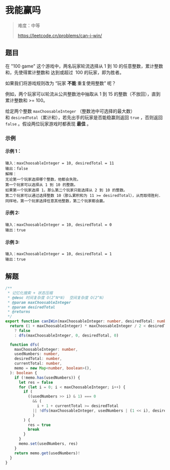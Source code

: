 # 我能赢吗

> 难度：中等
>
> https://leetcode.cn/problems/can-i-win/

## 题目

在 "100 game" 这个游戏中，两名玩家轮流选择从 1 到 10 的任意整数，累计整数和，先使得累计整数和 达到或超过  100 的玩家，即为胜者。

如果我们将游戏规则改为 “玩家 **不能** 重复使用整数” 呢？

例如，两个玩家可以轮流从公共整数池中抽取从 1 到 15 的整数（不放回），直到累计整数和 >= 100。

给定两个整数 `maxChoosableInteger` （整数池中可选择的最大数）和 `desiredTotal`（累计和），若先出手的玩家是否能稳赢则返回 `true` ，否则返回 `false` 。假设两位玩家游戏时都表现 **最佳** 。

### 示例 

#### 示例 1：

```
输入：maxChoosableInteger = 10, desiredTotal = 11
输出：false
解释：
无论第一个玩家选择哪个整数，他都会失败。
第一个玩家可以选择从 1 到 10 的整数。
如果第一个玩家选择 1，那么第二个玩家只能选择从 2 到 10 的整数。
第二个玩家可以通过选择整数 10（那么累积和为 11 >= desiredTotal），从而取得胜利.
同样地，第一个玩家选择任意其他整数，第二个玩家都会赢。
```

#### 示例 2:

```
输入：maxChoosableInteger = 10, desiredTotal = 0
输出：true
```

#### 示例 3:

```
输入：maxChoosableInteger = 10, desiredTotal = 1
输出：true
```

## 解题

```ts 
/**
 * 记忆化搜索 + 状态压缩
 * @desc 时间复杂度 O(2^N*N)  空间复杂度 O(2^N)
 * @param maxChoosableInteger
 * @param desiredTotal
 * @returns
 */
export function canIWin(maxChoosableInteger: number, desiredTotal: number): boolean {
  return (1 + maxChoosableInteger) * maxChoosableInteger / 2 < desiredTotal
    ? false
    : dfs(maxChoosableInteger, 0, desiredTotal, 0)

  function dfs(
    maxChoosableInteger: number,
    usedNumbers: number,
    desiredTotal: number,
    currentTotal: number,
    memo = new Map<number, boolean>(),
  ): boolean {
    if (!memo.has(usedNumbers)) {
      let res = false
      for (let i = 0; i < maxChoosableInteger; i++) {
        if (
          ((usedNumbers >> i) & 1) === 0
            && (
              i + 1 + currentTotal >= desiredTotal
            || !dfs(maxChoosableInteger, usedNumbers | (1 << i), desiredTotal, currentTotal + i + 1, memo)
            )
        ) {
          res = true
          break
        }
      }
      memo.set(usedNumbers, res)
    }
    return memo.get(usedNumbers)!
  }
}
```